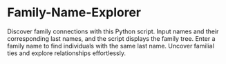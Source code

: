 # Family-Name-Explorer
Discover family connections with this Python script. Input names and their corresponding last names, and the script displays the family tree. Enter a family name to find individuals with the same last name. Uncover familial ties and explore relationships effortlessly.
